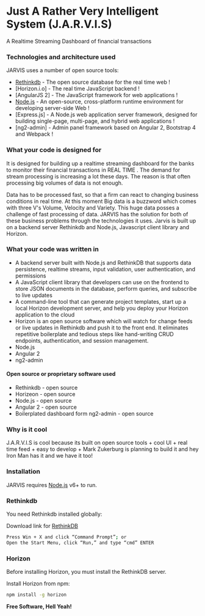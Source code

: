 # Just A Rather Very Intelligent System (J.A.R.V.I.S)
A Realtime Streaming Dashboard of financial transactions
 
### Technologies and architecture used
JARVIS uses a number of open source tools:

* [Rethinkdb] - The open source database for the real time web !
* [Horizon.i.o] - The real time JavaScript backend !
* [AngularJS 2] - The JavaScript framework for web applications !
* [Node.js] - An open-source, cross-platform runtime environment for developing server-side Web ! 
* [Express.js] - A Node.js web application server framework, designed for building single-page, multi-page, and hybrid web applications !
* [ng2-admin] - Admin panel framework based on Angular 2, Bootstrap 4 and Webpack ! 

### What your code is designed for 
It is designed for building up a realtime streaming dashboard for the banks to monitor their financial transactions in REAL TIME . The demand for stream processing is increasing a lot these days. The reason is that often processing big volumes of data is not enough.

Data has to be processed fast, so that a firm can react to changing business conditions in real time. At this moment Big data is a buzzword which comes with three V's Volume, Velocity and Variety. This huge data posses a challenge of fast processing of data. JARVIS has the solution for both of these business problems through the technologies it uses. Jarvis is built up on a backend server Rethinkdb and Node.js, Javascript client library and Horizon.

### What your code was written in 
 - A backend server built with Node.js and RethinkDB that supports data persistence, realtime streams, input validation, user authentication, and permissions
 - A JavaScript client library that developers can use on the frontend to store JSON documents in the database, perform queries, and subscribe to live updates
 - A command-line tool that can generate project templates, start up a local Horizon development server, and help you deploy your Horizon application to the cloud
 - Horizon is an open source software which will watch for change feeds or live updates in Rethinkdb and push it to the front end. It eliminates repetitive boilerplate and tedious steps like hand-writing CRUD endpoints, authentication, and session management.
 - Node.js
 - Angular 2
 - ng2-admin

#### Open source or proprietary software used 
 - Rethinkdb - open source
 - Horizeon - open source
 - Node.js - open source
 - Angular 2 - open source
 - Boilerplated dashboard form ng2-admin - open source

### Why is it cool
J.A.R.V.I.S is cool because its built on open source tools + cool UI + real time feed + easy to develop + Mark Zukerburg is planning to build it and hey Iron Man has it and we have it too!
 
### Installation

JARVIS requires [Node.js](https://nodejs.org/) v6+ to run.

### Rethinkdb
You need Rethinkdb installed globally:

Download link for [RethinkDB](https://www.rethinkdb.com/docs/install/windows/)

```sh
Press Win + X and click “Command Prompt”; or
Open the Start Menu, click “Run,” and type “cmd” ENTER
```
### Horizon
Before installing Horizon, you must install the RethinkDB server. 

Install Horizon from npm:
```sh
npm install -g horizon
```

**Free Software, Hell Yeah!**

   [RethinkDB]: <https://www.rethinkdb.com/>
   [Horizon]: <http://horizon.io/>
   [Node.js]: <https://nodejs.org/en/>
   [AngularJS]: <http://angularjs.org>
